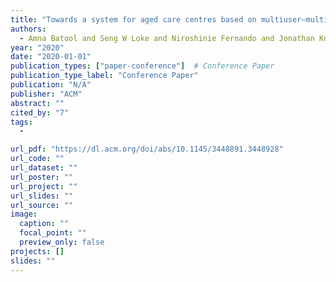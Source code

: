 ```yaml
---
title: "Towards a system for aged care centres based on multiuser–multidevice interactions in IoT collectives"
authors:
  - Amna Batool and Seng W Loke and Niroshinie Fernando and Jonathan Kua
year: "2020"
date: "2020-01-01"
publication_types: ["paper-conference"]  # Conference Paper
publication_type_label: "Conference Paper"
publication: "N/A"
publisher: "ACM"
abstract: ""
cited_by: "7"
tags:
  - 

url_pdf: "https://dl.acm.org/doi/abs/10.1145/3448891.3448928"
url_code: ""
url_dataset: ""
url_poster: ""
url_project: ""
url_slides: ""
url_source: ""
image:
  caption: ""
  focal_point: ""
  preview_only: false
projects: []
slides: ""
---
```

